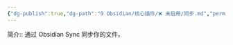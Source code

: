 ```yaml
---
{"dg-publish":true,"dg-path":"9 Obsidian/核心插件/❌ 未启用/同步.md","permalink":"/9 Obsidian/核心插件/❌ 未启用/同步/","created":"2025-07-31","updated":"2025-07-31"}
---
```



简介:: 通过 Obsidian Sync 同步你的文件。